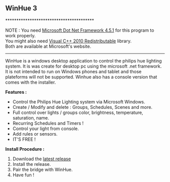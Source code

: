 <h2>WinHue 3</h2>
****************************************

NOTE : You need [Microsoft Dot Net Framework 4.5.1](https://www.microsoft.com/en-ca/download/details.aspx?id=40773) for this program to work properly. <br/>
You might also need [Visual C++ 2010 Redistributable](https://www.microsoft.com/en-ca/download/details.aspx?id=5555) library. <br/>
Both are available at Microsoft's website. 

****************************************

WinHue is a windows desktop application to control the philips hue lighting system. It is was create for desktop pc using the microsoft .net framework. It is not intended to run on Windows phones and tablet and those plateforms will not be supported. Winhue also has a console version that comes with the installer. 

<b>Features : </b>

- Control the Philips Hue Lighting system via Microsoft Windows.
- Create / Modify and delete : Groups, Schedules, Scenes and more.
- Full control over lights / groups color, brightness, temperature, saturation, name.
- Recurring Schedules and Timers !
- Control your light from console.
- Add rules or sensors.
- IT'S FREE !

<b>Install Procedure :</b>

1. Download the [latest release](https://github.com/Hyrules/WinHue3/releases/download/beta_15/WinHue.3.BETA.15.Setup.exe)
2. Install the release.
3. Pair the bridge with WinHue.
4. Have fun !

